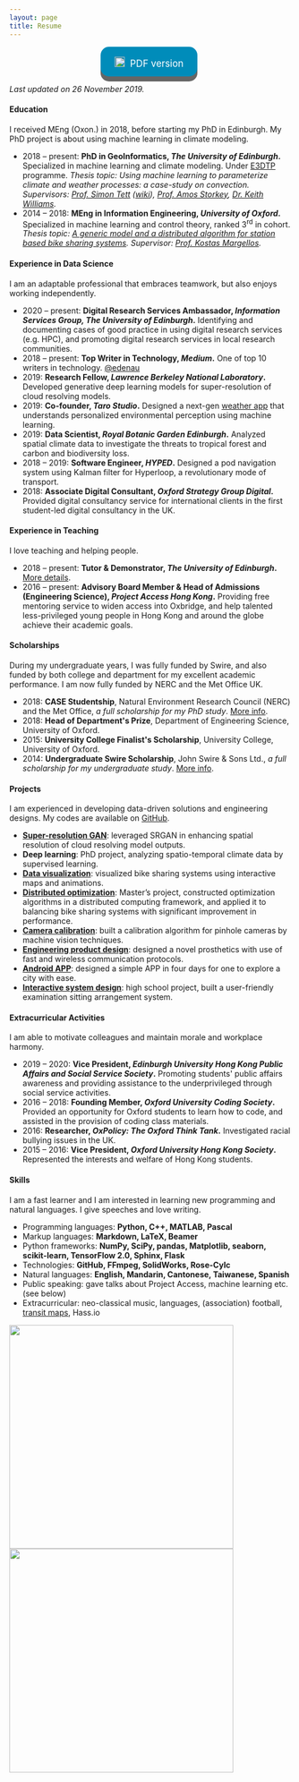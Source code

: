 ```yaml
---
layout: page
title: Resume
---
```


<style>
.button {
  display: inline-block;
  padding: 13px 25px;; margin-right:5px;
  font-size: 1.2em;
  cursor: pointer;
  text-align: center;
  text-decoration: none;
  outline: none;
  color: #fff;
  background-color: #008CBA;
  border: none;
  border-radius: 15px;
  box-shadow: 0 9px #666;
}

.button:hover {background-color: #f44336}

.button:active {
  background-color: #f44336;
  box-shadow: 0 5px #555;
  transform: translateY(4px);
}
</style>

<p></p><p></p>
<center>
<a class="button" href="/assets/docs/Au.pdf" target="_blank"><span><img src="../assets/images/download.png" height="18px" style="padding-top:5px; margin-right:5px;">  PDF version</span></a>
</center>

<i>Last updated on 26 November 2019.</i>

<h4>Education</h4>
<p>
I received MEng (Oxon.) in 2018, before starting my PhD in Edinburgh. My PhD project is about using machine learning in climate modeling.
<ul>
  <li>
    2018 – present: <b> PhD in GeoInformatics, <i>The University of Edinburgh</i>. </b> Specialized in machine learning and climate modeling. Under <a href="http://e3dtp.geos.ed.ac.uk/" target="_blank"> E3DTP</a> programme. <i>Thesis topic: Using machine learning to parameterize climate and weather processes: a case-study on convection. Supervisors: <a href="https://www.geos.ed.ac.uk/homes/stett2/" target="_blank">Prof. Simon Tett</a> (<a href="https://en.wikipedia.org/wiki/Simon_Tett" target="_blank">wiki</a>), <a href="https://www.bayeswatch.com/" target="_blank">Prof. Amos Storkey</a>, <a href="https://www.metoffice.gov.uk/research/people/keith-williams" target="_blank">Dr. Keith Williams</a>.</i>
  </li>
  <li>
    2014 – 2018: <b> MEng in Information Engineering, <i>University of Oxford</i>.</b> Specialized in machine learning and control theory, ranked 3<sup>rd</sup> in cohort. <i>Thesis topic: <a href="{{ site.url}}/bike-sharing">A generic model and a distributed algorithm for station based bike sharing systems</a>. Supervisor: <a href="https://sites.google.com/site/margellosk/home" target="_blank">Prof. Kostas Margellos</a>.</i>
  </li>
</ul>
</p>


<h4>Experience in Data Science</h4>
<p>
I am an adaptable professional that embraces teamwork, but also enjoys working independently.
<ul>
  <li>
    2020 – present: <b>Digital Research Services Ambassador, <i>Information Services Group, The University of Edinburgh</i>.</b> Identifying and documenting cases of good practice in using digital research services (e.g. HPC), and promoting digital research services in local research communities.
  </li>
  <li>
    2018 – present: <b>Top Writer in Technology, <i>Medium</i>.</b> One of top 10 writers in technology. <a href="https://medium.com/@edenau" target="_blank">@edenau</a>
  </li>
  <li>
    2019: <b>Research Fellow, <i>Lawrence Berkeley National Laboratory</i>.</b> Developed generative deep learning models for super-resolution of cloud resolving models.
  </li>
  <li>
    2019: <b>Co-founder, <i>Taro Studio</i>.</b> Designed a next-gen <a href="https://itunes.apple.com/gb/app/taro-weather/id1451553639" target="_blank">weather app</a> that understands personalized environmental perception using machine learning.
  </li>
  <li>
    2019: <b>Data Scientist, <i>Royal Botanic Garden Edinburgh</i>.</b> Analyzed spatial climate data to investigate the threats to tropical forest and carbon and biodiversity loss.
  </li>
  <li>
    2018 – 2019: <b>Software Engineer, <i>HYPED</i>.</b> Designed a pod navigation system using Kalman filter for Hyperloop, a revolutionary mode of transport.
  </li>
  <li>
    2018: <b>Associate Digital Consultant, <i>Oxford Strategy Group Digital</i>.</b> Provided digital consultancy service for international clients in the first student-led digital consultancy in the UK.
  </li>
</ul>
</p>


<h4>Experience in Teaching</h4>
<p>
I love teaching and helping people.
<ul>
  <li>
    2018 – present: <b>Tutor & Demonstrator, <i>The University of Edinburgh</i>.</b> <a href="{{ site.url }}/teaching/">More details</a>.
  </li>
  <li>
    2016 – present: <b>Advisory Board Member & Head of Admissions (Engineering Science), <i>Project Access Hong Kong</i>.</b> Providing free mentoring service to widen access into Oxbridge, and help talented less-privileged young people in Hong Kong and around the globe achieve their academic goals.
  </li>
</ul>
</p>


<h4>Scholarships</h4>
<p>
During my undergraduate years, I was fully funded by Swire, and also funded by both college and department for my excellent academic performance. I am now fully funded by NERC and the Met Office UK.
<ul>
  <li>
    2018: <b>CASE Studentship</b>, Natural Environment Research Council (NERC) and the Met Office, <i>a full scholarship for my PhD study</i>. <a href="https://www.ed.ac.uk/e4-dtp/how-to-apply/funding-and-eligibility" target="_blank">More info</a>.
  </li>
  <li>
    2018: <b>Head of Department&#39;s Prize</b>, Department of Engineering Science, University of Oxford.
  </li>
  <li>
    2015: <b>University College Finalist&#39;s Scholarship</b>, University College, University of Oxford.
  </li>
  <li>
    2014: <b>Undergraduate Swire Scholarship</b>, John Swire & Sons Ltd., <i>a full scholarship for my undergraduate study</i>. <a href="https://www.univ.ox.ac.uk/learn-at-univ/undergraduate-bursaries/" target="_blank">More info</a>.
  </li>
</ul>
</p>


<h4>Projects</h4>
<p>
I am experienced in developing data-driven solutions and engineering designs. My codes are available on <a href="https://github.com/edenau" target="_blank">GitHub</a>.
<ul>
  <li>
    <b><a href="https://github.com/edenau/srgan">Super-resolution GAN</a></b>: leveraged SRGAN in enhancing spatial resolution of cloud resolving model outputs.
  </li>
  <li>
    <b>Deep learning</b>: PhD project, analyzing spatio-temporal climate data by supervised learning.
  </li>
  <li>
    <b><a href="{{ site.url }}/visualize-bike-mobility">Data visualization</a></b>: visualized bike sharing systems using interactive maps and animations.
  </li>
  <li>
    <b><a href="{{ site.url }}/bike-sharing">Distributed optimization</a></b>: Master’s project, constructed optimization algorithms in a distributed computing framework, and applied it to balancing bike sharing systems with significant improvement in performance.
  </li>
  <li>
    <b><a href="{{ site.url }}/camera-calibration">Camera calibration</a></b>: built a calibration algorithm for pinhole cameras by machine vision techniques.
  </li>
  <li>
    <b><a href="{{ site.url }}/prosthetic-limb">Engineering product design</a></b>: designed a novel prosthetics with use of fast and wireless communication protocols.
  </li>
  <li>
    <b><a href="{{ site.url }}/checkpoint">Android APP</a></b>: designed a simple APP in four days for one to explore a city with ease.
  </li>
  <li>
    <b><a href="{{ site.url }}/exam-sitting">Interactive system design</a></b>: high school project, built a user-friendly examination sitting arrangement system.
  </li>
</ul>
</p>

<h4>Extracurricular Activities</h4>
<p>
I am able to motivate colleagues and maintain morale and workplace harmony.
<ul>
  <li>
    2019 – 2020: <b>Vice President, <i>Edinburgh University Hong Kong Public Affairs and Social Service Society</i>.</b> Promoting students' public affairs awareness and providing assistance to the underprivileged through social service activities.
    </li>
  <li>
    2016 – 2018: <b>Founding Member, <i>Oxford University Coding Society</i>.</b> Provided an opportunity for Oxford students to learn how to code, and assisted in the provision of coding class materials.
  </li>
  <li>
    2016: <b>Researcher, <i>OxPolicy: The Oxford Think Tank</i>.</b> Investigated racial bullying issues in the UK.
  </li>
  <li>
    2015 – 2016: <b>Vice President, <i>Oxford University Hong Kong Society</i>.</b> Represented the interests and welfare of Hong Kong students.
  </li>
</ul>
</p>


<h4>Skills</h4>
<p>
I am a fast learner and I am interested in learning new programming and natural languages. I give speeches and love writing.
<ul>
  <li>
    Programming languages: <b>Python, C++, MATLAB, Pascal</b>
  </li>
  <li>
    Markup languages: <b>Markdown, LaTeX, Beamer</b>
  </li>
  <li>
    Python frameworks: <b>NumPy, SciPy, pandas, Matplotlib, seaborn, scikit-learn, TensorFlow 2.0, Sphinx, Flask</b>
  </li>
  <li>
    Technologies: <b>GitHub, FFmpeg, SolidWorks, Rose-Cylc</b>
  </li>
  <li>
    Natural languages: <b>English, Mandarin, Cantonese, Taiwanese, Spanish</b>
  </li>
  <li>
    Public speaking: gave talks about Project Access, machine learning etc. (see below)
  </li>
  <li>
    Extracurricular: neo-classical music, languages, (association) football, <a href="{{ site.url }}/transit-maps">transit maps</a>, Hass.io
  </li>
</ul>
</p>
<p float="left">
<img src="{{ site.url }}/assets/images/talk_pahk.jpeg" width="400" />
<img src="{{ site.url }}/assets/images/talk_ml.jpeg" width="400" />
</p>
